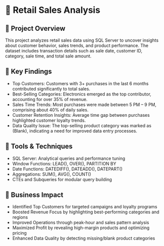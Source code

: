# 🛒 Retail Sales Analysis 

## 📖 Project Overview
This project analyzes retail sales data using SQL Server to uncover insights about customer behavior, sales trends, and product performance. The dataset includes transaction details such as sale date, customer ID, category, sale time, and total sale amount.

## 🔬 Key Findings

* Top Customers: Customers with 3+ purchases in the last 6 months contributed significantly to total sales.
* Best-Selling Categories: Electronics emerged as the top contributor, accounting for over 35% of revenue.
* Sales Time Trends: Most purchases were made between 5 PM – 9 PM, comprising about 40% of daily sales.
* Customer Retention Insights: Average time gap between purchases highlighted customer loyalty trends.
* Data Quality Issue: The top-selling product category was marked as (Blank), indicating a need for improved data entry processes.

## 🔧 Tools & Techniques

* SQL Server: Analytical queries and performance tuning
* Window Functions: LEAD(), OVER(), PARTITION BY
* Date Functions: DATEDIFF(), DATEADD(), DATEPART()
* Aggregations: SUM(), AVG(), COUNT()
* CTEs and Subqueries for modular query building

## 💼 Business Impact
* Identified Top Customers for targeted campaigns and loyalty programs
* Boosted Revenue Focus by highlighting best-performing categories and regions
* Improved Operations through peak-hour and sales pattern analysis
* Maximized Profit by revealing high-margin products and optimizing pricing
* Enhanced Data Quality by detecting missing/blank product categories




